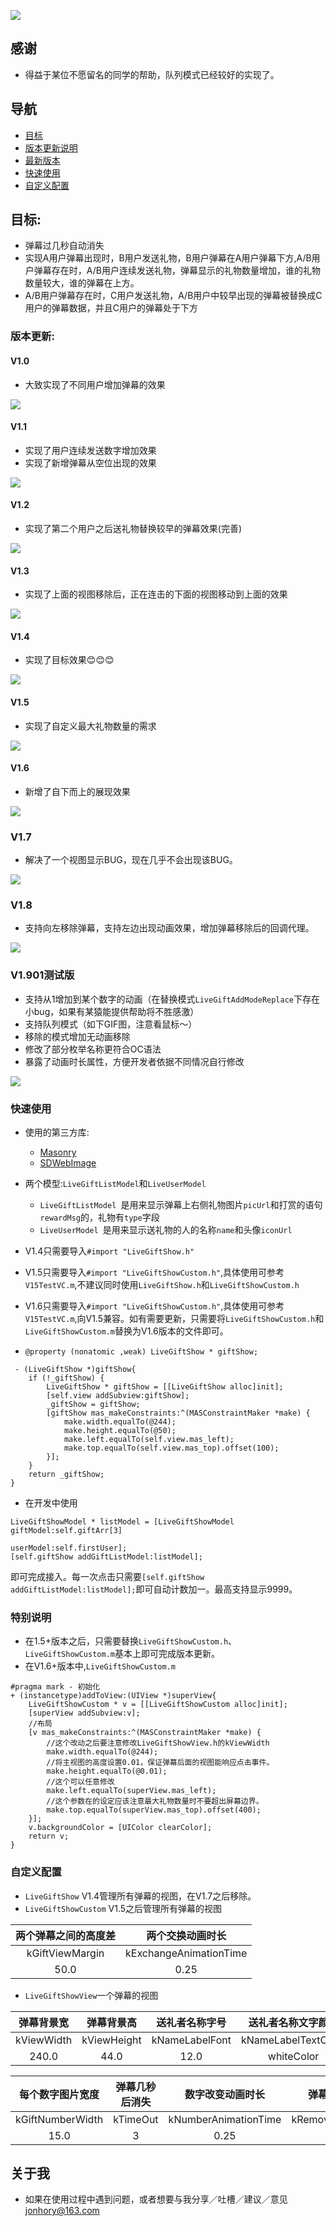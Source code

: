 ![](http://ww1.sinaimg.cn/large/c6a1cfeagy1ffbh46t93nj20ky0dsq3x.jpg)

## 感谢
* 得益于某位不愿留名的同学的帮助，队列模式已经较好的实现了。

## 导航
* [目标](#目标)
* [版本更新说明](#版本更新说明)
* [最新版本](#最新版本)
* [快速使用](#快速使用)
* [自定义配置](#自定义配置)

## <a id="目标"></a>目标:

* 弹幕过几秒自动消失
* 实现A用户弹幕出现时，B用户发送礼物，B用户弹幕在A用户弹幕下方,A/B用户弹幕存在时，A/B用户连续发送礼物，弹幕显示的礼物数量增加，谁的礼物数量较大，谁的弹幕在上方。
* A/B用户弹幕存在时，C用户发送礼物，A/B用户中较早出现的弹幕被替换成C用户的弹幕数据，并且C用户的弹幕处于下方

### <a id="版本更新说明"></a>版本更新:

#### V1.0
* 大致实现了不同用户增加弹幕的效果

![](http://ww4.sinaimg.cn/large/c6a1cfeagw1f9p4246hkgg208g0fdmyy.gif)


#### V1.1
* 实现了用户连续发送数字增加效果
* 实现了新增弹幕从空位出现的效果

![](http://ww4.sinaimg.cn/large/c6a1cfeagw1f9p48oumbkg208g0fd0wo.gif)

#### V1.2
* 实现了第二个用户之后送礼物替换较早的弹幕效果(完善)

![](http://ww3.sinaimg.cn/large/c6a1cfeagw1f9p51eh3ltg208g0fdwif.gif)

#### V1.3
* 实现了上面的视图移除后，正在连击的下面的视图移动到上面的效果

![](http://ww3.sinaimg.cn/large/c6a1cfeagw1f9p6jibv9gg208g0fdq3i.gif)

#### V1.4
* 实现了目标效果😊😊😊

![](http://ww2.sinaimg.cn/large/c6a1cfeagw1f9p7t0w9bng208g0fd0x3.gif)

#### V1.5
* 实现了自定义最大礼物数量的需求

![](http://ww2.sinaimg.cn/large/c6a1cfeagw1favehbqaz9g20b50jrnbh.gif)

#### V1.6
* 新增了自下而上的展现效果

![](http://ww1.sinaimg.cn/large/c6a1cfeagy1ff0axbjpy4g20a30i8whh.gif)

### V1.7
* 解决了一个视图显示BUG，现在几乎不会出现该BUG。

![](http://ww1.sinaimg.cn/large/c6a1cfeagy1fdp2kbbn1sj20af0hy407)

### V1.8
* 支持向左移除弹幕，支持左边出现动画效果，增加弹幕移除后的回调代理。

![](https://ws1.sinaimg.cn/large/c6a1cfeagy1fhzeyujcrsg20a30idad9.gif)

### <a id="最新版本"></a> V1.901测试版
* 支持从1增加到某个数字的动画（在替换模式`LiveGiftAddModeReplace`下存在小bug，如果有某猿能提供帮助将不胜感激）
* 支持队列模式（如下GIF图，注意看鼠标～）
* 移除的模式增加无动画移除
* 修改了部分枚举名称更符合OC语法
* 暴露了动画时长属性，方便开发者依据不同情况自行修改

![](https://ws1.sinaimg.cn/large/c6a1cfeagy1fjq279e03tg20a30iek2l.gif)

### <a id="快速使用"></a>快速使用
* 使用的第三方库:
  * [Masonry](https://github.com/SnapKit/Masonry)
  * [SDWebImage](https://github.com/rs/SDWebImage)

* 两个模型:`LiveGiftListModel`和`LiveUserModel`
  * `LiveGiftListModel `是用来显示弹幕上右侧礼物图片`picUrl`和打赏的语句`rewardMsg`的，礼物有`type`字段
  * `LiveUserModel `是用来显示送礼物的人的名称`name`和头像`iconUrl`
  
* V1.4只需要导入`#import "LiveGiftShow.h"`
* V1.5只需要导入`#import "LiveGiftShowCustom.h"`,具体使用可参考`V15TestVC.m`,不建议同时使用`LiveGiftShow.h`和`LiveGiftShowCustom.h`
* V1.6只需要导入`#import "LiveGiftShowCustom.h"`,具体使用可参考`V15TestVC.m`,向V1.5兼容。如有需要更新，只需要将`LiveGiftShowCustom.h`和`LiveGiftShowCustom.m`替换为V1.6版本的文件即可。

* `@property (nonatomic ,weak) LiveGiftShow * giftShow;`

```
 - (LiveGiftShow *)giftShow{
    if (!_giftShow) {
        LiveGiftShow * giftShow = [[LiveGiftShow alloc]init];
        [self.view addSubview:giftShow];
        _giftShow = giftShow;
        [giftShow mas_makeConstraints:^(MASConstraintMaker *make) {
            make.width.equalTo(@244);
            make.height.equalTo(@50);
            make.left.equalTo(self.view.mas_left);
            make.top.equalTo(self.view.mas_top).offset(100);
        }];
    }
    return _giftShow;
}
```  

* 在开发中使用

```
LiveGiftShowModel * listModel = [LiveGiftShowModel giftModel:self.giftArr[3] 
                                                   userModel:self.firstUser];
[self.giftShow addGiftListModel:listModel];
```
即可完成接入。每一次点击只需要`[self.giftShow addGiftListModel:listModel];`即可自动计数加一。最高支持显示9999。

### 特别说明
* 在1.5+版本之后，只需要替换`LiveGiftShowCustom.h`、`LiveGiftShowCustom.m`基本上即可完成版本更新。
* 在V1.6+版本中,`LiveGiftShowCustom.m`

```
#pragma mark - 初始化
+ (instancetype)addToView:(UIView *)superView{
    LiveGiftShowCustom * v = [[LiveGiftShowCustom alloc]init];
    [superView addSubview:v];
    //布局
    [v mas_makeConstraints:^(MASConstraintMaker *make) {
        //这个改动之后要注意修改LiveGiftShowView.h的kViewWidth
        make.width.equalTo(@244);
        //将主视图的高度设置0.01，保证弹幕后面的视图能响应点击事件。
        make.height.equalTo(@0.01);
        //这个可以任意修改
        make.left.equalTo(superView.mas_left);
        //这个参数在的设定应该注意最大礼物数量时不要超出屏幕边界。
        make.top.equalTo(superView.mas_top).offset(400);
    }];
    v.backgroundColor = [UIColor clearColor];
    return v;
}
```

### <a id="自定义配置"></a>自定义配置
* `LiveGiftShow` V1.4管理所有弹幕的视图，在V1.7之后移除。
* `LiveGiftShowCustom` V1.5之后管理所有弹幕的视图

|两个弹幕之间的高度差|两个交换动画时长|
|:----------------:|:------------:|
|kGiftViewMargin  |kExchangeAnimationTime|
|50.0               |0.25         |

* `LiveGiftShowView`一个弹幕的视图

|弹幕背景宽|弹幕背景高|送礼者名称字号|送礼者名称文字颜色|礼物寄语字号|礼物寄语文字颜色|
|:------:|:------:|:------:|:------:|:------:|:------:|
|kViewWidth|kViewHeight|kNameLabelFont|kNameLabelTextColor|kGiftLabelFont|kGiftLabelTextColor|
|240.0|44.0|12.0|whiteColor|10.0|orangeColor|

|每个数字图片宽度|弹幕几秒后消失|数字改变动画时长|弹幕消失动画时长|
|:------:|:------:|:------:|:------:|
|kGiftNumberWidth|kTimeOut|kNumberAnimationTime|kRemoveAnimationTime|
|15.0|3|0.25|0.5|

## <a id="关于我"></a>关于我
 * 如果在使用过程中遇到问题，或者想要与我分享／吐槽／建议／意见<jonhory@163.com>

